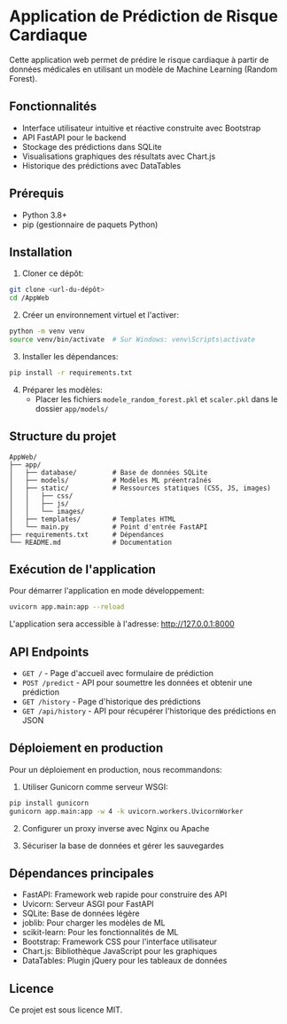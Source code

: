 # Application de Prédiction de Risque Cardiaque

Cette application web permet de prédire le risque cardiaque à partir de données médicales en utilisant un modèle de Machine Learning (Random Forest).

## Fonctionnalités

- Interface utilisateur intuitive et réactive construite avec Bootstrap
- API FastAPI pour le backend
- Stockage des prédictions dans SQLite
- Visualisations graphiques des résultats avec Chart.js
- Historique des prédictions avec DataTables

## Prérequis

- Python 3.8+
- pip (gestionnaire de paquets Python)

## Installation

1. Cloner ce dépôt:

```bash
git clone <url-du-dépôt>
cd /AppWeb
```

2. Créer un environnement virtuel et l'activer:

```bash
python -m venv venv
source venv/bin/activate  # Sur Windows: venv\Scripts\activate
```

3. Installer les dépendances:

```bash
pip install -r requirements.txt
```

4. Préparer les modèles:
   - Placer les fichiers `modele_random_forest.pkl` et `scaler.pkl` dans le dossier `app/models/`

## Structure du projet

```
AppWeb/
├── app/
│   ├── database/         # Base de données SQLite
│   ├── models/           # Modèles ML préentraînés
│   ├── static/           # Ressources statiques (CSS, JS, images)
│   │   ├── css/
│   │   ├── js/
│   │   └── images/
│   ├── templates/        # Templates HTML
│   └── main.py           # Point d'entrée FastAPI
├── requirements.txt      # Dépendances
└── README.md             # Documentation
```

## Exécution de l'application

Pour démarrer l'application en mode développement:

```bash
uvicorn app.main:app --reload
```

L'application sera accessible à l'adresse: http://127.0.0.1:8000

## API Endpoints

- `GET /` - Page d'accueil avec formulaire de prédiction
- `POST /predict` - API pour soumettre les données et obtenir une prédiction
- `GET /history` - Page d'historique des prédictions
- `GET /api/history` - API pour récupérer l'historique des prédictions en JSON

## Déploiement en production

Pour un déploiement en production, nous recommandons:

1. Utiliser Gunicorn comme serveur WSGI:

```bash
pip install gunicorn
gunicorn app.main:app -w 4 -k uvicorn.workers.UvicornWorker
```

2. Configurer un proxy inverse avec Nginx ou Apache

3. Sécuriser la base de données et gérer les sauvegardes

## Dépendances principales

- FastAPI: Framework web rapide pour construire des API
- Uvicorn: Serveur ASGI pour FastAPI
- SQLite: Base de données légère
- joblib: Pour charger les modèles de ML
- scikit-learn: Pour les fonctionnalités de ML
- Bootstrap: Framework CSS pour l'interface utilisateur
- Chart.js: Bibliothèque JavaScript pour les graphiques
- DataTables: Plugin jQuery pour les tableaux de données

## Licence

Ce projet est sous licence MIT.
